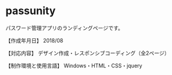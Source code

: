 # passunity

パスワード管理アプリのランディングページです。

【作成年月日】 2018/08

【対応内容】 デザイン作成・レスポンシブコーディング（全2ページ）

【制作環境と使用言語】 Windows・HTML・CSS・jquery
